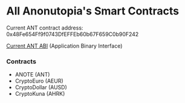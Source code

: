# All Anonutopia's Smart Contracts

Current ANT contract address: 0x48Fe654Ff9f0743DfEFFEb60b67F659C0b90F242

[Current ANT ABI](https://raw.githubusercontent.com/anonutopia/anote/0c46ca3b702fc8dbaf657219e80b62fcedfa16fd/ANT.abi) (Application Binary Interface)

### Contracts

 * ANOTE (ANT)
 * CryptoEuro (AEUR)
 * CryptoDollar (AUSD)
 * CryptoKuna (AHRK)
